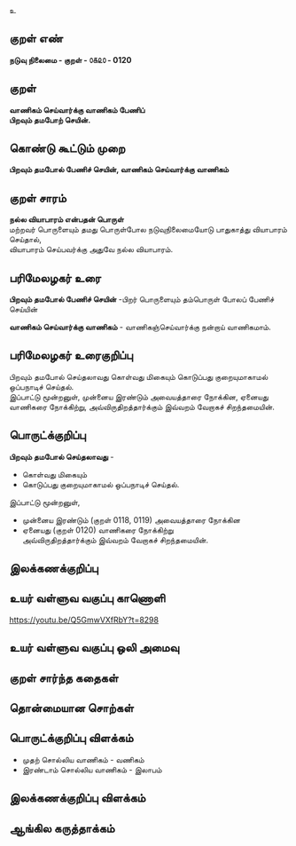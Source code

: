 உ

## குறள் எண் 

**நடுவு நிலைமை - குறள் - ௦௧௨௦ - 0120**

## குறள் 

**வாணிகம் செய்வார்க்கு வாணிகம் பேணிப்  
பிறவும் தமபோற் செயின்.**

## கொண்டு கூட்டும் முறை

**பிறவும் தமபோல் பேணிச் செயின், வாணிகம் செய்வார்க்கு வாணிகம்** 

## குறள் சாரம் 

**நல்ல வியாபாரம் என்பதன் பொருள்**  
மற்றவர் பொருளையும் தமது பொருள்போல நடுவுநிலைமையோடு பாதுகாத்து வியாபாரம் செய்தால்,   
வியாபாரம் செய்பவர்க்கு அதுவே நல்ல வியாபாரம்.  

## பரிமேலழகர் உரை

**பிறவும் தமபோல் பேணிச் செயின்** -பிறர் பொருளையும் தம்பொருள் போலப் பேணிச் செய்யின்  

**வாணிகம் செய்வார்க்கு வாணிகம்** - வாணிகஞ்செய்வார்க்கு நன்றாய் வாணிகமாம்.  

## பரிமேலழகர் உரைகுறிப்பு   

பிறவும் தமபோல் செய்தலாவது கொள்வது மிகையும் கொடுப்பது குறையுமாகாமல் ஒப்பநாடிச் செய்தல்.  
இப்பாட்டு மூன்றனுள், முன்னைய இரண்டும் அவையத்தாரை நோக்கின, ஏனையது வாணிகரை நோக்கிற்று, அவ்விருதிறத்தார்க்கும் இவ்வறம் வேறாகச் சிறந்தமையின்.  

## பொருட்க்குறிப்பு 

**பிறவும் தமபோல் செய்தலாவது** -  
* கொள்வது மிகையும்  
* கொடுப்பது குறையுமாகாமல் ஒப்பநாடிச் செய்தல். 

இப்பாட்டு மூன்றனுள்,  
* முன்னைய இரண்டும் (குறள் 0118, 0119) அவையத்தாரை நோக்கின  
* ஏனையது (குறள் 0120) வாணிகரை நோக்கிற்று  
அவ்விருதிறத்தார்க்கும் இவ்வறம் வேறாகச் சிறந்தமையின்.  

## இலக்கணக்குறிப்பு  


## உயர் வள்ளுவ வகுப்பு காணொளி

https://youtu.be/Q5GmwVXfRbY?t=8298

## உயர் வள்ளுவ வகுப்பு ஒலி அமைவு 

 
## குறள் சார்ந்த கதைகள் 


## தொன்மையான சொற்கள்


## பொருட்க்குறிப்பு விளக்கம்

* முதற் சொல்லிய வாணிகம் - வணிகம்  
* இரண்டாம் சொல்லிய வாணிகம் - இலாபம்   

## இலக்கணக்குறிப்பு விளக்கம்


## ஆங்கில கருத்தாக்கம் 


